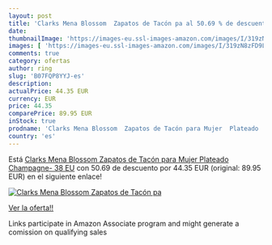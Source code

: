 ```yaml
---
layout: post
title: 'Clarks Mena Blossom  Zapatos de Tacón pa al 50.69 % de descuento'
date: 
thumbnailImage: 'https://images-eu.ssl-images-amazon.com/images/I/319zN8zFD9L._SL200_.jpg'
images: [ 'https://images-eu.ssl-images-amazon.com/images/I/319zN8zFD9L._SL200_.jpg' ]
comments: true
category: ofertas
author: ring
slug: 'B07FQP8YYJ-es'
description:
actualPrice: 44.35 EUR
currency: EUR
price: 44.35
comparePrice: 89.95 EUR
inStock: true
prodname: 'Clarks Mena Blossom  Zapatos de Tacón para Mujer  Plateado  Champagne-   38 EU'
country: 'es'
---
```


Está [Clarks Mena Blossom  Zapatos de Tacón para Mujer  Plateado  Champagne-   38 EU](https://www.amazon.es/dp/B07FQP8YYJ/?tag=tolees-21) con 50.69 de descuento por 44.35 EUR (original: 89.95 EUR) en el siguiente enlace!

[![Clarks Mena Blossom  Zapatos de Tacón pa](https://images-eu.ssl-images-amazon.com/images/I/319zN8zFD9L._SL200_.jpg)](https://www.amazon.es/dp/B07FQP8YYJ/?tag=tolees-21)

[Ver la oferta!!](https://www.amazon.es/dp/B07FQP8YYJ/?tag=tolees-21)

Links participate in Amazon Associate program and might generate a comission on qualifying sales


